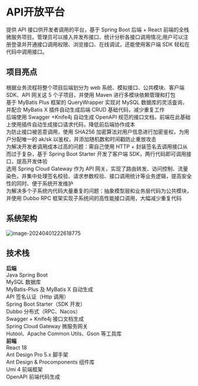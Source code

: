 # API开放平台
提供 API 接口供开发者调用的平台，基于 Spring Boot 后端 + React 前端的全栈微服务项目。管理员可以接入并发布接口、统计分析各接口调用情况;用户可以注册登录并开通接口调用权限、浏览接口、在线调试，还能使用客户端 SDK 轻松在代码中调用接口。



## 项目亮点
根据业务流程将整个项目后端划分为 web 系统、模拟接口、公共模块、客户端 SDK、API 网关这 5 个子项目，并使用 Maven 进行多模块依赖管理和打包    
基于 MyBatis Plus 框架的 QueryWrapper 实现对 MySQL 数据库的灵活査询，并配合 MyBatis X 插件自动生成后端 CRUD 基础代码，减少重复工作   
后端使用 Swagger +Knife4j 自动生成 OpenAPI 规范的接口文档，前端在此基础上使用插件自动生成接口请求代码，降低前后端协作成本   
为防止接口被恶意调用，使用 SHA256 加密算法对用户信息进行加密鉴权，为用户分配唯一的 ak/sk 以鉴权，并添加随机数和时间戳防止重放攻击  
为解决开发者调用成本过高的问题：需自己使用 HTTP + 封装签名去调用接口从而过于复杂，基于 Spring Boot Starter 开发了客户端 SDK，两行代码即可调用接口，提高开发体验  
选用 Spring Cloud Gateway 作为 API 网关，实现了路由转发、访问控制、流量染色，并集中处理签名校验、请求参数校验、接口调用统计等业务逻辑，提高安全性的同时、便于系统开发维护  
为解决多个子系统内代码大量重复的问题：抽象模型层和业务层代码为公共模块，并使用 Dubbo RPC 框架实现子系统间的高性能接口调用，大幅减少重复代码  

## 系统架构

![image-20240401222618775](https://palepics.oss-cn-guangzhou.aliyuncs.com/img/image-20240401222618775.png)



## 技术栈
**后端**  
Java Spring Boot  
MySQL 数据库  
MyBatis-Plus 及 MyBatis X 自动生成  
API 签名认证（Http 调用）  
Spring Boot Starter（SDK 开发）  
Dubbo 分布式（RPC、Nacos）  
Swagger + Knife4j 接口文档生成  
Spring Cloud Gateway 微服务网关  
Hutool、Apache Common Utils、Gson 等工具库  
**前端**  
React 18  
Ant Design Pro 5.x 脚手架  
Ant Design & Procomponents 组件库  
Umi 4 前端框架  
OpenAPI 前端代码生成  

